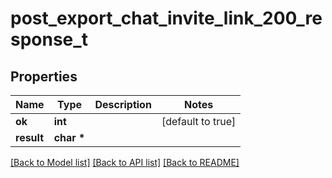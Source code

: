 # post_export_chat_invite_link_200_response_t

## Properties
Name | Type | Description | Notes
------------ | ------------- | ------------- | -------------
**ok** | **int** |  | [default to true]
**result** | **char \*** |  | 

[[Back to Model list]](../README.md#documentation-for-models) [[Back to API list]](../README.md#documentation-for-api-endpoints) [[Back to README]](../README.md)


